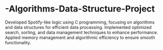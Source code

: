 # -Algorithms-Data-Structure-Project
Developed Spotify-like logic using C programming, focusing on algorithms and data structures for efficient data processing. Implemented optimized search, sorting, and data management techniques to enhance performance. Applied memory management and algorithmic efficiency to ensure smooth functionality.
